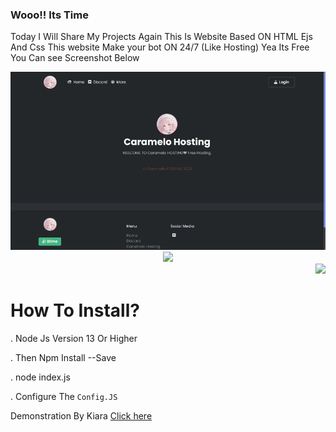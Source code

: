 ### Wooo!! Its Time
Today I Will Share My Projects Again This Is Website Based ON HTML Ejs And Css
This website Make your bot ON 24/7 (Like Hosting) Yea Its Free You Can see Screenshot Below
<div align="left"><img src="/Images/Front.png"></div><div align="center"><img src="/assets/Screenshot_2.png"></div><div align="right"><img src="/assets/Screenshot_3.png"></div>




# How To Install?

. Node Js Version 13 Or Higher

. Then Npm Install --Save

. node index.js

. Configure The `Config.JS`

Demonstration By Kiara
[Click here](https://KiaraHost.kiarasenpai.repl.co/callback) 
